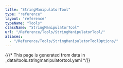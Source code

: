 ```yaml
---
title: "StringManipulatorTool"
type: "reference"
layout: "reference"
typeName: "Tools"
className: "StringManipulatorTool"
url: "/Reference/Tools/StringManipulatorTool/"
aliases:
  - "/Reference/Tools/StringManipulatorToolOptions/"
---
```


{{/* This page is generated from data in _data/tools.stringmanipulatortool.yaml */}}
